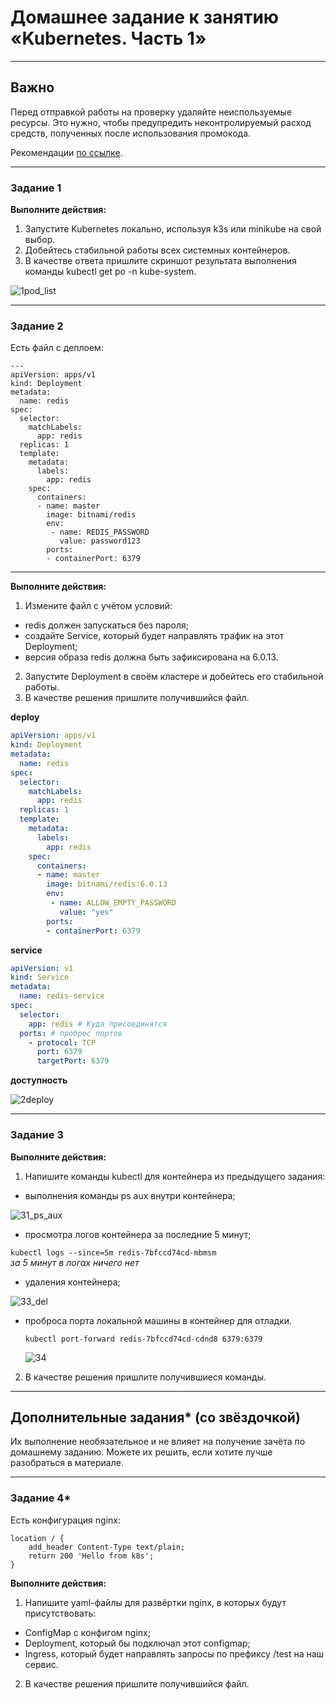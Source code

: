 # Домашнее задание к занятию «Kubernetes. Часть 1»

------ 

## Важно

Перед отправкой работы на проверку удаляйте неиспользуемые ресурсы. Это нужно, чтобы предупредить неконтролируемый расход средств, полученных после использования промокода.

Рекомендации [по ссылке](https://github.com/netology-code/sdvps-homeworks/tree/main/recommend).

---

### Задание 1

**Выполните действия:**

1. Запустите Kubernetes локально, используя k3s или minikube на свой выбор.
1. Добейтесь стабильной работы всех системных контейнеров.
2. В качестве ответа пришлите скриншот результата выполнения команды kubectl get po -n kube-system.

![1pod_list](https://github.com/vakhtanov/netology_devops_zero_DZ/assets/26109918/6e9330cc-8e82-48a8-88fd-347ff34b77f3)
   

------
### Задание 2


Есть файл с деплоем:

```
---
apiVersion: apps/v1
kind: Deployment
metadata:
  name: redis
spec:
  selector:
    matchLabels:
      app: redis
  replicas: 1
  template:
    metadata:
      labels:
        app: redis
    spec:
      containers:
      - name: master
        image: bitnami/redis
        env:
         - name: REDIS_PASSWORD
           value: password123
        ports:
        - containerPort: 6379
```

------
**Выполните действия:**

1. Измените файл с учётом условий:

 * redis должен запускаться без пароля;
 * создайте Service, который будет направлять трафик на этот Deployment;
 * версия образа redis должна быть зафиксирована на 6.0.13.

2. Запустите Deployment в своём кластере и добейтесь его стабильной работы.
3. В качестве решения пришлите получившийся файл.

**deploy**
```yml
apiVersion: apps/v1
kind: Deployment
metadata:
  name: redis
spec:
  selector:
    matchLabels:
      app: redis
  replicas: 1
  template:
    metadata:
      labels:
        app: redis
    spec:
      containers:
      - name: master
        image: bitnami/redis:6.0.13
        env:
         - name: ALLOW_EMPTY_PASSWORD
           value: "yes"
        ports:
        - containerPort: 6379
```

**service**
```yml
apiVersion: v1
kind: Service
metadata:
  name: redis-service
spec:
  selector:
    app: redis # Куда присоединятся
  ports: # проброс портов
    - protocol: TCP
      port: 6379
      targetPort: 6379
```

**доступность**

![2deploy](https://github.com/vakhtanov/netology_devops_zero_DZ/assets/26109918/f682f10a-3a80-4d30-bcef-b22b45c5ae04)

------
### Задание 3

**Выполните действия:**

1. Напишите команды kubectl для контейнера из предыдущего задания:

 - выполнения команды ps aux внутри контейнера;

![31_ps_aux](https://github.com/vakhtanov/netology_devops_zero_DZ/assets/26109918/efc880d2-e5e1-4fbd-a36b-40b64ba34b0f)
   
 - просмотра логов контейнера за последние 5 минут;

`kubectl logs --since=5m redis-7bfccd74cd-mbmsm`\
*за 5 минут в логах ничего нет*
   
 - удаления контейнера;

![33_del](https://github.com/vakhtanov/netology_devops_zero_DZ/assets/26109918/527829bc-8fc0-4f2d-90ee-20312b434f1e)
   
 - проброса порта локальной машины в контейнер для отладки.

   `kubectl port-forward redis-7bfccd74cd-cdnd8 6379:6379`

   ![34](https://github.com/vakhtanov/netology_devops_zero_DZ/assets/26109918/ba95afae-67ae-437a-808c-f308b15dbfb5)


2. В качестве решения пришлите получившиеся команды.

------
## Дополнительные задания* (со звёздочкой)

Их выполнение необязательное и не влияет на получение зачёта по домашнему заданию. Можете их решить, если хотите лучше разобраться в материале.

---

### Задание 4*

Есть конфигурация nginx:

```
location / {
    add_header Content-Type text/plain;
    return 200 'Hello from k8s';
}
```

**Выполните действия:**

1. Напишите yaml-файлы для развёртки nginx, в которых будут присутствовать:

 - ConfigMap с конфигом nginx;
 - Deployment, который бы подключал этот configmap;
 - Ingress, который будет направлять запросы по префиксу /test на наш сервис.

2. В качестве решения пришлите получившийся файл.

